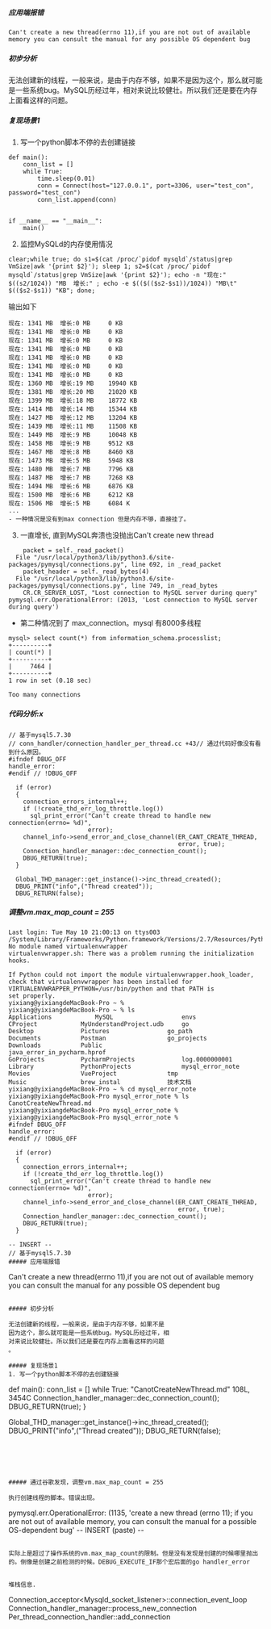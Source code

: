 ##### 应用端报错
```
Can't create a new thread(errno 11),if you are not out of available memory you can consult the manual for any possible OS dependent bug
```

##### 初步分析

无法创建新的线程，一般来说，是由于内存不够，如果不是因为这个，那么就可能是一些系统bug。MySQL历经过年，相对来说比较健壮。所以我们还是要在内存上面看这样的问题。

##### 复现场景1
1. 写一个python脚本不停的去创建链接
```
def main():
    conn_list = []
    while True:
        time.sleep(0.01)
        conn = Connect(host="127.0.0.1", port=3306, user="test_con", password="test_con")
        conn_list.append(conn)


if __name__ == "__main__":
    main()
```
2. 监控MySQLd的内存使用情况 
```
clear;while true; do s1=$(cat /proc/`pidof mysqld`/status|grep VmSize|awk '{print $2}'); sleep 1; s2=$(cat /proc/`pidof mysqld`/status|grep VmSize|awk '{print $2}'); echo -n "现在:" $((s2/1024)) "MB  增长:" ; echo -e $(($(($s2-$s1))/1024)) "MB\t" $(($s2-$s1)) "KB"; done;
```
输出如下
```
现在: 1341 MB  增长:0 MB	 0 KB
现在: 1341 MB  增长:0 MB	 0 KB
现在: 1341 MB  增长:0 MB	 0 KB
现在: 1341 MB  增长:0 MB	 0 KB
现在: 1341 MB  增长:0 MB	 0 KB
现在: 1341 MB  增长:0 MB	 0 KB
现在: 1341 MB  增长:0 MB	 0 KB
现在: 1360 MB  增长:19 MB	 19940 KB
现在: 1381 MB  增长:20 MB	 21020 KB
现在: 1399 MB  增长:18 MB	 18772 KB
现在: 1414 MB  增长:14 MB	 15344 KB
现在: 1427 MB  增长:12 MB	 13204 KB
现在: 1439 MB  增长:11 MB	 11508 KB
现在: 1449 MB  增长:9 MB	 10048 KB
现在: 1458 MB  增长:9 MB	 9512 KB
现在: 1467 MB  增长:8 MB	 8460 KB
现在: 1473 MB  增长:5 MB	 5948 KB
现在: 1480 MB  增长:7 MB	 7796 KB
现在: 1487 MB  增长:7 MB	 7268 KB
现在: 1494 MB  增长:6 MB	 6876 KB
现在: 1500 MB  增长:6 MB	 6212 KB
现在: 1506 MB  增长:5 MB	 6084 K
...
- 一种情况是没有到max connection 但是内存不够，直接挂了。
```
3. 一直增长, 直到MySQL奔溃也没抛出Can't create new thread
```
    packet = self._read_packet()
  File "/usr/local/python3/lib/python3.6/site-packages/pymysql/connections.py", line 692, in _read_packet
    packet_header = self._read_bytes(4)
  File "/usr/local/python3/lib/python3.6/site-packages/pymysql/connections.py", line 749, in _read_bytes
    CR.CR_SERVER_LOST, "Lost connection to MySQL server during query"
pymysql.err.OperationalError: (2013, 'Lost connection to MySQL server during query')
```

- 第二种情况到了 max_connection。mysql 有8000多线程
```
mysql> select count(*) from information_schema.processlist;
+----------+
| count(*) |
+----------+
|     7464 |
+----------+
1 row in set (0.18 sec)

Too many connections

```


##### 代码分析:x

```
// 基于mysql5.7.30
// conn_handler/connection_handler_per_thread.cc +43// 通过代码好像没有看到什么原因。
#ifndef DBUG_OFF
handle_error:
#endif // !DBUG_OFF

  if (error)
  {
    connection_errors_internal++;
    if (!create_thd_err_log_throttle.log())
      sql_print_error("Can't create thread to handle new connection(errno= %d)",
                      error);
    channel_info->send_error_and_close_channel(ER_CANT_CREATE_THREAD,
                                               error, true);
    Connection_handler_manager::dec_connection_count();
    DBUG_RETURN(true);
  }

  Global_THD_manager::get_instance()->inc_thread_created();
  DBUG_PRINT("info",("Thread created"));
  DBUG_RETURN(false);
```





##### 调整vm.max_map_count = 255
```
Last login: Tue May 10 21:00:13 on ttys003
/System/Library/Frameworks/Python.framework/Versions/2.7/Resources/Python.app/Contents/MacOS/Python: No module named virtualenvwrapper
virtualenvwrapper.sh: There was a problem running the initialization hooks.

If Python could not import the module virtualenvwrapper.hook_loader,
check that virtualenvwrapper has been installed for
VIRTUALENVWRAPPER_PYTHON=/usr/bin/python and that PATH is
set properly.
yixiang@yixiangdeMacBook-Pro ~ %
yixiang@yixiangdeMacBook-Pro ~ % ls
Applications			MySQL		    		envs
CProject			MyUnderstandProject.udb		go
Desktop				Pictures	    		go_path
Documents			Postman		    		go_projects
Downloads			Public		    		java_error_in_pycharm.hprof
GoProjects			PycharmProjects	    		log.0000000001
Library				PythonProjects	    		mysql_error_note
Movies				VueProject	    		tmp
Music				brew_instal	    		技术文档
yixiang@yixiangdeMacBook-Pro ~ % cd mysql_error_note
yixiang@yixiangdeMacBook-Pro mysql_error_note % ls
CanotCreateNewThread.md
yixiang@yixiangdeMacBook-Pro mysql_error_note %
yixiang@yixiangdeMacBook-Pro mysql_error_note %
#ifndef DBUG_OFF
handle_error:
#endif // !DBUG_OFF

  if (error)
  {
    connection_errors_internal++;
    if (!create_thd_err_log_throttle.log())
      sql_print_error("Can't create thread to handle new connection(errno= %d)",
                      error);
    channel_info->send_error_and_close_channel(ER_CANT_CREATE_THREAD,
                                               error, true);
    Connection_handler_manager::dec_connection_count();
    DBUG_RETURN(true);
  }

-- INSERT --
// 基于mysql5.7.30
##### 应用端报错
```
Can't create a new thread(errno 11),if you are not out of available memory you can consult the manual for any possible OS dependent bug
```

##### 初步分析

无法创建新的线程，一般来说，是由于内存不够，如果不是
因为这个，那么就可能是一些系统bug。MySQL历经过年，相
对来说比较健壮。所以我们还是要在内存上面看这样的问题
。

##### 复现场景1
1. 写一个python脚本不停的去创建链接
```
def main():
    conn_list = []
    while True:
"CanotCreateNewThread.md" 108L, 3454C
    Connection_handler_manager::dec_connection_count();
    DBUG_RETURN(true);
  }

  Global_THD_manager::get_instance()->inc_thread_created();
  DBUG_PRINT("info",("Thread created"));
  DBUG_RETURN(false);
```





##### 通过谷歌发现，调整vm.max_map_count = 255

执行创建线程的脚本。错误出现。
```
pymysql.err.OperationalError: (1135, 'create a new thread (errno 11); if you are not out of available memory, you can consult the manual for a possible OS-dependent bug'
-- INSERT (paste) --
```

实际上是超过了操作系统的vm.max_map_count的限制。但是没有发现是创建的时候哪里抛出的。倒像是创建之前检测的时候。DEBUG_EXECUTE_IF那个宏后面的go handler_error


堆栈信息.
```
Connection_acceptor<Mysqld_socket_listener>::connection_event_loop
  Connection_handler_manager::process_new_connection
    Per_thread_connection_handler::add_connection
    
```
